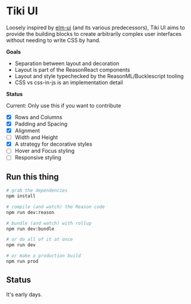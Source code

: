 # Tiki UI

Loosely inspired by [elm-ui](https://package.elm-lang.org/packages/mdgriffith/elm-ui/1.1.0/) (and its various predecessors), Tiki UI aims to provide the building blocks to create arbitrarily complex user interfaces without needing to write CSS by hand.

**Goals**

- Separation between layout and decoration
- Layout is part of the ReasonReact components
- Layout and style typechecked by the ReasonML/Bucklescript tooling
- CSS vs css-in-js is an implementation detail

**Status**

Current: Only use this if you want to contribute

- [x] Rows and Columns
- [x] Padding and Spacing
- [x] Alignment
- [ ] Width and Height
- [x] A strategy for decorative styles
- [ ] Hover and Focus styling
- [ ] Responsive styling

## Run this thing

```bash
# grab the dependencies
npm install

# compile (and watch) the Reason code
npm run dev:reason

# bundle (and watch) with rollup
npm run dev:bundle

# or do all of it at once
npm run dev

# or make a production build
npm run prod
```

## Status

It's early days.
